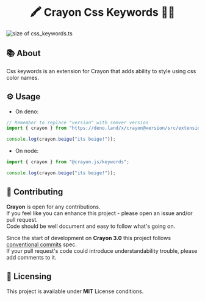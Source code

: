 <h1 align="center">🖍️ Crayon Css Keywords 🔑👄 </h1>

![size of css_keywords.ts](https://github.com/crayon-js/crayon/raw/main/docs/badges/size/css_keywords.svg)

## 📚 About

Css keywords is an extension for Crayon that adds ability to style using css
color names.

## ⚙️ Usage

- On deno:

```ts
// Remember to replace "version" with semver version
import { crayon } from "https://deno.land/x/crayon@version/src/extensions/css_keywords.ts";

console.log(crayon.beige("its beige!"));
```

- On node:

```ts
import { crayon } from "@crayon.js/keywords";

console.log(crayon.beige("its beige!"));
```

## 🤝 Contributing

**Crayon** is open for any contributions. <br /> If you feel like you can
enhance this project - please open an issue and/or pull request. <br /> Code
should be well document and easy to follow what's going on.

Since the start of development on **Crayon 3.0** this project follows
[conventional commits](https://www.conventionalcommits.org/en/v1.0.0/) spec.
<br /> If your pull request's code could introduce understandability trouble,
please add comments to it.

## 📝 Licensing

This project is available under **MIT** License conditions.
